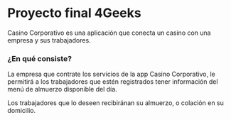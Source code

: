 # Proyecto final 4Geeks

Casino Corporativo es una aplicación que conecta un casino con una empresa y sus trabajadores.

### ¿En qué consiste?

La empresa que contrate los servicios de la app Casino Corporativo, le permitirá a los trabajadores que estén
registrados tener información del menú de almuerzo disponible del día.

Los trabajadores que lo deseen recibiránan su almuerzo, o colación en su domicilio.
